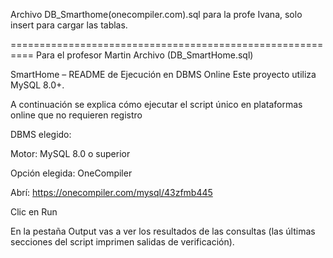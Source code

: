 
Archivo DB_Smarthome(onecompiler.com).sql para la profe Ivana,  solo insert para cargar las tablas.

==========================================================
Para el profesor Martin Archivo (DB_SmartHome.sql)

SmartHome – README de Ejecución en DBMS Online
Este proyecto utiliza MySQL 8.0+.

A continuación se explica cómo ejecutar el script único en plataformas online que no requieren registro

DBMS elegido:

Motor: MySQL 8.0 o superior

Opción elegida:  OneCompiler 

Abrí: https://onecompiler.com/mysql/43zfmb445

Clic en Run 

En la pestaña Output vas a ver los resultados de las consultas (las últimas secciones del script imprimen salidas de verificación).

